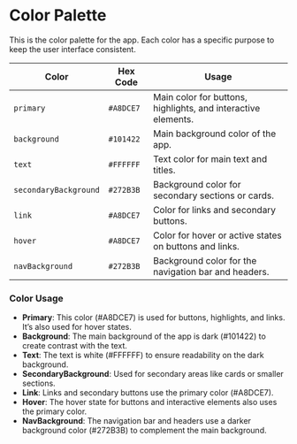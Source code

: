 # Color Palette

This is the color palette for the app. Each color has a specific purpose to keep the user interface consistent.

| **Color**      | **Hex Code**           | **Usage**                                      |
| -------------- | ---------------------- | ---------------------------------------------- |
| `primary`      | `#A8DCE7`               | Main color for buttons, highlights, and interactive elements. |
| `background`   | `#101422`               | Main background color of the app.              |
| `text`         | `#FFFFFF`               | Text color for main text and titles.           |
| `secondaryBackground` | `#272B3B`         | Background color for secondary sections or cards. |
| `link`         | `#A8DCE7`               | Color for links and secondary buttons.         |
| `hover`        | `#A8DCE7`               | Color for hover or active states on buttons and links. |
| `navBackground`| `#272B3B`               | Background color for the navigation bar and headers. |

### Color Usage

- **Primary**: This color (#A8DCE7) is used for buttons, highlights, and links. It’s also used for hover states.
- **Background**: The main background of the app is dark (#101422) to create contrast with the text.
- **Text**: The text is white (#FFFFFF) to ensure readability on the dark background.
- **SecondaryBackground**: Used for secondary areas like cards or smaller sections.
- **Link**: Links and secondary buttons use the primary color (#A8DCE7).
- **Hover**: The hover state for buttons and interactive elements also uses the primary color.
- **NavBackground**: The navigation bar and headers use a darker background color (#272B3B) to complement the main background.
